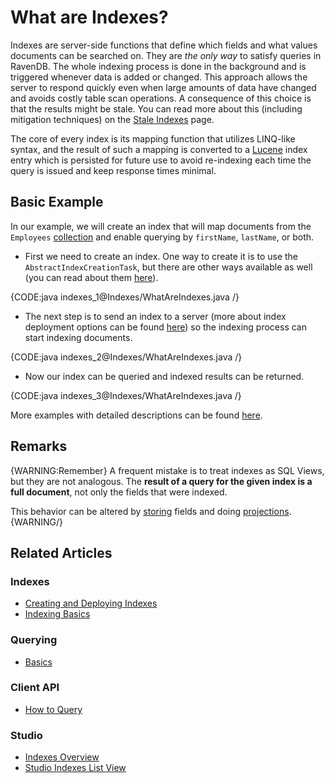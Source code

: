# What are Indexes?

Indexes are server-side functions that define which fields and what values documents can be searched on. They are _the only way_ to satisfy queries in RavenDB. The whole indexing process is done in the background and is triggered whenever data is added or changed. This approach allows the server to respond quickly even when large amounts of data have changed and avoids costly table scan operations. A consequence of this choice is that the results might be stale. You can read more about this (including mitigation techniques) on the [Stale Indexes](../indexes/stale-indexes) page.

The core of every index is its mapping function that utilizes LINQ-like syntax, and the result of such a mapping is converted to a [Lucene](http://lucene.apache.org/) index entry which is persisted for future use to avoid re-indexing each time the query is issued and keep response times minimal.

## Basic Example

In our example, we will create an index that will map documents from the `Employees` [collection](../client-api/faq/what-is-a-collection) and enable querying by `firstName`, `lastName`, or both.

- First we need to create an index. One way to create it is to use the `AbstractIndexCreationTask`, but there are other ways available as well (you can read about them [here](../indexes/creating-and-deploying)).

{CODE:java indexes_1@Indexes/WhatAreIndexes.java /}

- The next step is to send an index to a server (more about index deployment options can be found [here](../indexes/creating-and-deploying)) so the indexing process can start indexing documents.

{CODE:java indexes_2@Indexes/WhatAreIndexes.java /}

- Now our index can be queried and indexed results can be returned.

{CODE:java indexes_3@Indexes/WhatAreIndexes.java /}

More examples with detailed descriptions can be found [here](../indexes/indexing-basics).

## Remarks

{WARNING:Remember}
A frequent mistake is to treat indexes as SQL Views, but they are not analogous. The **result of a query for the given index is a full document**, not only the fields that were indexed. 

This behavior can be altered by [storing](../indexes/storing-data-in-index) fields and doing [projections](../indexes/querying/projections).
{WARNING/}

## Related Articles

### Indexes

- [Creating and Deploying Indexes](../indexes/creating-and-deploying)
- [Indexing Basics](../indexes/indexing-basics)

### Querying

- [Basics](../indexes/querying/basics)

### Client API

- [How to Query](../client-api/session/querying/how-to-query)

### Studio

- [Indexes Overview](../studio/database/indexes/indexes-overview#indexes-overview)
- [Studio Indexes List View](../studio/database/indexes/indexes-list-view)
